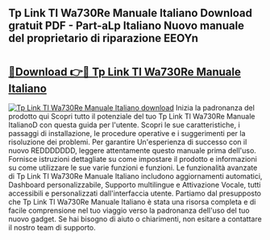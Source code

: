 ## Tp Link Tl Wa730Re Manuale Italiano Download gratuit PDF - Part-aLp Italiano Nuovo manuale del proprietario di riparazione EEOYn

# <h2><a href="http://dfbry1.blite.top/?on=Tp+Link+Tl+Wa730Re+Manuale+Italiano">🔗Download 👉🔴 Tp Link Tl Wa730Re Manuale Italiano</a></h2>

[![Tp Link Tl Wa730Re Manuale Italiano download](https://i.imgur.com/lujVjoI.png)](http://dfbry1.blite.top/?on=Tp+Link+Tl+Wa730Re+Manuale+Italiano)
Inizia la padronanza del prodotto qui Scopri tutto il potenziale del tuo Tp Link Tl Wa730Re Manuale ItalianoD con questa guida per l'utente. Scopri le sue caratteristiche, i passaggi di installazione, le procedure operative e i suggerimenti per la risoluzione dei problemi. Per garantire Un'esperienza di successo con il nuovo REDDDDDDD, leggere attentamente questo manuale prima dell'uso. Fornisce istruzioni dettagliate su come impostare il prodotto e informazioni su come utilizzare le sue varie funzioni e funzioni. Le funzionalità avanzate di Tp Link Tl Wa730Re Manuale Italiano includono aggiornamenti automatici, Dashboard personalizzabile, Supporto multilingue e Attivazione Vocale, tutti accessibili e personalizzati dall'interfaccia utente. Partiamo dal presupposto che Tp Link Tl Wa730Re Manuale Italiano è stata una risorsa completa e di facile comprensione nel tuo viaggio verso la padronanza dell'uso del tuo nuovo gadget. Se hai bisogno di aiuto o chiarimenti, non esitare a contattare il nostro team di supporto.
